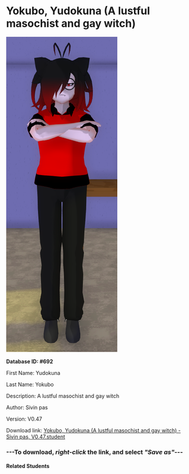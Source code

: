 # Yokubo, Yudokuna (A lustful masochist and gay witch)

<img src="Files/Yokubo, Yudokuna (A lustful masochist and gay witch).png" title="Yokubo, Yudokuna (A lustful masochist and gay witch) - Sivin pas, V0.47">

**Database ID: #692**

First Name: Yudokuna

Last Name: Yokubo

Description: A lustful masochist and gay witch

Author: Sivin pas

Version: V0.47

Download link: <a href="https://raw.githubusercontent.com/Arbiter1223/Daigaku-Gurashi-Custom-Students/master/Students/Files/Yokubo%2C%20Yudokuna%20(A%20lustful%20masochist%20and%20gay%20witch)%20-%20Sivin%20pas%2C%20V0.47.student">Yokubo, Yudokuna (A lustful masochist and gay witch) - Sivin pas, V0.47.student</a>

### ---**To download, _right-click_ the link, and select _"Save as"_**---

#### Related Students

